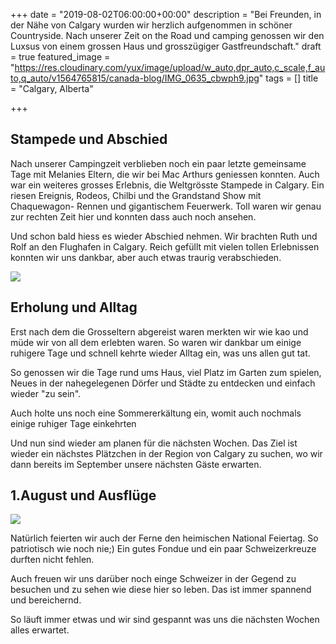 +++
date = "2019-08-02T06:00:00+00:00"
description = "Bei Freunden, in der Nähe von Calgary wurden wir herzlich aufgenommen in schöner Countryside. Nach unserer Zeit on the Road und camping genossen wir den Luxsus von einem grossen Haus und grosszügiger Gastfreundschaft."
draft = true
featured_image = "https://res.cloudinary.com/yux/image/upload/w_auto,dpr_auto,c_scale,f_auto,q_auto/v1564765815/canada-blog/IMG_0635_cbwph9.jpg"
tags = []
title = "Calgary, Alberta"

+++
## Stampede und Abschied

Nach unserer Campingzeit verblieben noch ein paar letzte gemeinsame Tage mit Melanies Eltern, die wir bei Mac Arthurs geniessen konnten. Auch war ein weiteres grosses Erlebnis, die Weltgrösste Stampede in Calgary. Ein riesen Ereignis, Rodeos, Chilbi und the Grandstand Show mit Chaquewagon- Rennen und gigantischem Feuerwerk. Toll waren wir genau zur rechten Zeit hier und konnten dass auch noch ansehen.

Und schon bald hiess es wieder Abschied nehmen. Wir brachten Ruth und Rolf an den Flughafen in Calgary. Reich gefüllt mit vielen tollen Erlebnissen konnten wir uns dankbar, aber auch etwas traurig verabschieden.

![](https://res.cloudinary.com/yux/image/upload/w_auto,dpr_auto,c_scale,f_auto,q_auto/v1564766260/canada-blog/IMG_0608_pxupqg.jpg)

## Erholung und Alltag

Erst nach dem die Grosseltern abgereist waren merkten wir wie kao und müde wir von all dem erlebten waren. So waren wir dankbar um einige ruhigere Tage und schnell kehrte wieder Alltag ein, was uns allen gut tat.

So genossen wir die Tage rund ums Haus, viel Platz im Garten zum spielen, Neues in der nahegelegenen Dörfer und Städte zu entdecken und einfach wieder "zu sein".

Auch holte uns noch eine Sommererkältung ein, womit auch nochmals einige ruhiger Tage einkehrten

Und nun sind wieder am planen für die nächsten Wochen. Das Ziel ist wieder ein nächstes Plätzchen in der Region von Calgary zu suchen, wo wir dann bereits im September unsere nächsten Gäste erwarten.

## 1.August und Ausflüge

![](https://res.cloudinary.com/yux/image/upload/w_auto,dpr_auto,c_scale,f_auto,q_auto/v1564766614/canada-blog/IMG_0623_lfxvzn.jpg)

Natürlich feierten wir auch der Ferne den heimischen National Feiertag. So patriotisch wie noch nie;) Ein gutes Fondue und ein paar Schweizerkreuze durften nicht fehlen.

Auch freuen wir uns darüber noch einge Schweizer in der Gegend zu besuchen und zu sehen wie diese hier so leben. Das ist immer spannend und bereichernd.

So läuft immer etwas und wir sind gespannt was uns die nächsten Wochen alles erwartet.
